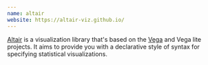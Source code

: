 ```yaml
---
name: altair
website: https://altair-viz.github.io/
---
```

[Altair](https://altair-viz.github.io/) is a visualization library that's based on the [Vega](https://vega.github.io/vega/) and Vega lite projects.
It aims to provide you with a declarative style of syntax for specifying statistical visualizations.
